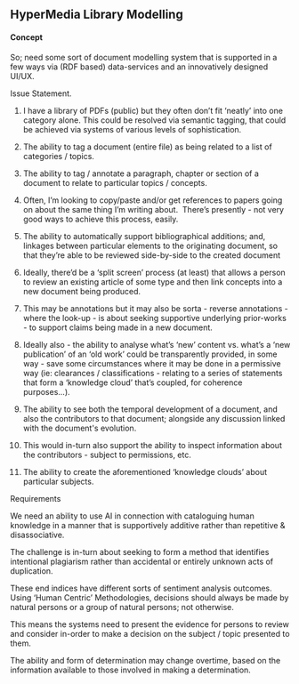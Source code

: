 
## HyperMedia Library Modelling

#### Concept

So; need some sort of document modelling system that is supported in a few ways via (RDF based) data-services and an innovatively designed UI/UX.  

Issue Statement.

1.  I have a library of PDFs (public) but they often don’t fit ‘neatly’ into one category alone. This could be resolved via semantic tagging, that could be achieved via systems of various levels of sophistication.

1.  The ability to tag a document (entire file) as being related to a list of categories / topics. 
    
2.  The ability to tag / annotate a paragraph, chapter or section of a document to relate to particular topics / concepts.
    

3.  Often, I’m looking to copy/paste and/or get references to papers going on about the same thing I’m writing about.  There’s presently - not very good ways to achieve this process, easily.
    

1.  The ability to automatically support bibliographical additions; and, linkages between particular elements to the originating document, so that they’re able to be reviewed side-by-side to the created document
    

5.  Ideally, there’d be a ‘split screen’ process (at least) that allows a person to review an existing article of some type and then link concepts into a new document being produced.  
    

1.  This may be annotations but it may also be sorta - reverse annotations - where the look-up - is about seeking supportive underlying prior-works - to support claims being made in a new document.
    

7.  Ideally also - the ability to analyse what’s ‘new’ content vs. what’s a ‘new publication’ of an ‘old work’ could be transparently provided, in some way - save some circumstances where it may be done in a permissive way (ie: clearances / classifications - relating to a series of statements that form a ‘knowledge cloud’ that’s coupled, for coherence purposes...).
    
8.  The ability to see both the temporal development of a document, and also the contributors to that document; alongside any discussion linked with the document's evolution. 
    

1.  This would in-turn also support the ability to inspect information about the contributors - subject to permissions, etc. 
    

10.  The ability to create the aforementioned ‘knowledge clouds’ about particular subjects. 
    

Requirements

We need an ability to use AI in connection with cataloguing human knowledge in a manner that is supportively additive rather than repetitive & disassociative.   

The challenge is in-turn about seeking to form a method that identifies intentional plagiarism rather than accidental or entirely unknown acts of duplication.  

These end indices have different sorts of sentiment analysis outcomes.  Using ‘Human Centric’ Methodologies, decisions should always be made by natural persons or a group of natural persons; not otherwise.  

This means the systems need to present the evidence for persons to review and consider in-order to make a decision on the subject / topic presented to them.  

The ability and form of determination may change overtime, based on the information available to those involved in making a determination.


